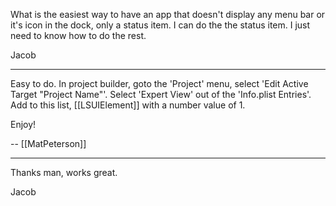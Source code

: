

What is the easiest way to have an app that doesn't display any menu bar or it's icon in the dock, only a status item. I can do the the status item. I just need to know how to do the rest.

Jacob 

----

Easy to do. In project builder, goto the 'Project' menu, select 'Edit Active Target "Project Name"'. Select 'Expert View' out of the 'Info.plist Entries'. Add to this list, [[LSUIElement]] with a number value of 1.


Enjoy!


-- [[MatPeterson]]

----

Thanks man, works great.

Jacob